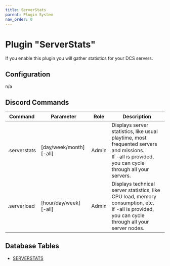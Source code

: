 ```yaml
---
title: ServerStats
parent: Plugin System
nav_order: 0
---
```


# Plugin "ServerStats"

If you enable this plugin you will gather statistics for your DCS servers.<br/>

## Configuration

n/a

## Discord Commands

| Command      | Parameter               | Role  | Description                                                                                                                                             |
|--------------|-------------------------|-------|---------------------------------------------------------------------------------------------------------------------------------------------------------|
| .serverstats | [day/week/month] [-all] | Admin | Displays server statistics, like usual playtime, most frequented servers and missions.<br/>If -all is provided, you can cycle through all your servers. |
| .serverload  | [hour/day/week] [-all]  | Admin | Displays technical server statistics, like CPU load, memory consumption, etc.<br/>If -all is provided, you can cycle through all your server nodes.     |

## Database Tables

- [SERVERSTATS](../database.md#serverstats)
